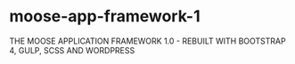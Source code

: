# moose-app-framework-1
THE MOOSE APPLICATION FRAMEWORK 1.0 - REBUILT WITH BOOTSTRAP 4, GULP, SCSS AND WORDPRESS
